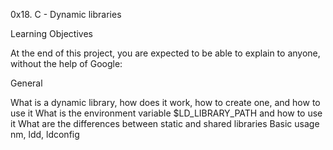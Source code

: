 0x18. C - Dynamic libraries

Learning Objectives

At the end of this project, you are expected to be able to explain to anyone, without the help of Google:

General

What is a dynamic library, how does it work, how to create one, and how to use it
What is the environment variable $LD_LIBRARY_PATH and how to use it
What are the differences between static and shared libraries
Basic usage nm, ldd, ldconfig

